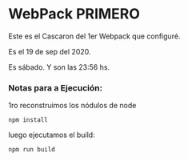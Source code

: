 # WebPack PRIMERO

Este es el Cascaron del 1er Webpack que configuré.

Es el 19 de sep del 2020. 

Es sábado. Y son las 23:56 hs.

### Notas para a Ejecución:
1ro reconstruimos los nódulos de node
```
npm install
```
luego ejecutamos el build:
```
npm run build
```


